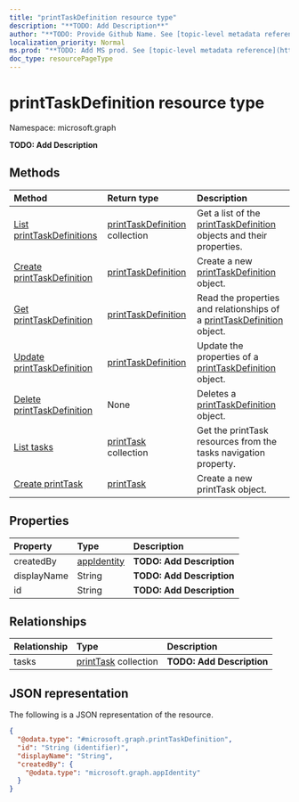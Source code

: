 ```yaml
---
title: "printTaskDefinition resource type"
description: "**TODO: Add Description**"
author: "**TODO: Provide Github Name. See [topic-level metadata reference](https://msgo.azurewebsites.net/add/document/guidelines/metadata.html#topic-level-metadata)**"
localization_priority: Normal
ms.prod: "**TODO: Add MS prod. See [topic-level metadata reference](https://msgo.azurewebsites.net/add/document/guidelines/metadata.html#topic-level-metadata)**"
doc_type: resourcePageType
---
```


# printTaskDefinition resource type

Namespace: microsoft.graph

**TODO: Add Description**

## Methods
|Method|Return type|Description|
|:---|:---|:---|
|[List printTaskDefinitions](../api/printtaskdefinition-list.md)|[printTaskDefinition](../resources/printtaskdefinition.md) collection|Get a list of the [printTaskDefinition](../resources/printtaskdefinition.md) objects and their properties.|
|[Create printTaskDefinition](../api/printtaskdefinition-create.md)|[printTaskDefinition](../resources/printtaskdefinition.md)|Create a new [printTaskDefinition](../resources/printtaskdefinition.md) object.|
|[Get printTaskDefinition](../api/printtaskdefinition-get.md)|[printTaskDefinition](../resources/printtaskdefinition.md)|Read the properties and relationships of a [printTaskDefinition](../resources/printtaskdefinition.md) object.|
|[Update printTaskDefinition](../api/printtaskdefinition-update.md)|[printTaskDefinition](../resources/printtaskdefinition.md)|Update the properties of a [printTaskDefinition](../resources/printtaskdefinition.md) object.|
|[Delete printTaskDefinition](../api/printtaskdefinition-delete.md)|None|Deletes a [printTaskDefinition](../resources/printtaskdefinition.md) object.|
|[List tasks](../api/printtaskdefinition-list-tasks.md)|[printTask](../resources/printtask.md) collection|Get the printTask resources from the tasks navigation property.|
|[Create printTask](../api/printtaskdefinition-post-tasks.md)|[printTask](../resources/printtask.md)|Create a new printTask object.|

## Properties
|Property|Type|Description|
|:---|:---|:---|
|createdBy|[appIdentity](../resources/appidentity.md)|**TODO: Add Description**|
|displayName|String|**TODO: Add Description**|
|id|String|**TODO: Add Description**|

## Relationships
|Relationship|Type|Description|
|:---|:---|:---|
|tasks|[printTask](../resources/printtask.md) collection|**TODO: Add Description**|

## JSON representation
The following is a JSON representation of the resource.
<!-- {
  "blockType": "resource",
  "keyProperty": "id",
  "@odata.type": "microsoft.graph.printTaskDefinition",
  "openType": false
}
-->
``` json
{
  "@odata.type": "#microsoft.graph.printTaskDefinition",
  "id": "String (identifier)",
  "displayName": "String",
  "createdBy": {
    "@odata.type": "microsoft.graph.appIdentity"
  }
}
```

